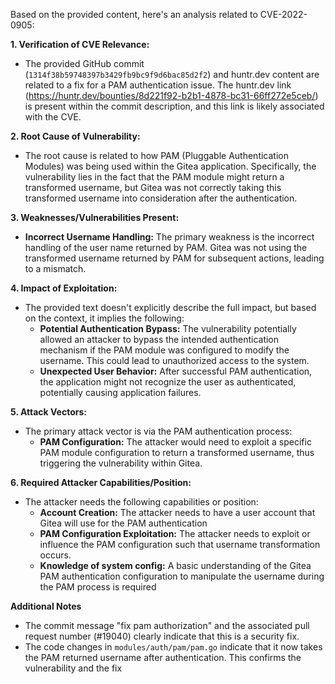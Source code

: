 Based on the provided content, here's an analysis related to CVE-2022-0905:

**1. Verification of CVE Relevance:**
   - The provided GitHub commit (`1314f38b59748397b3429fb9bc9f9d6bac85d2f2`) and huntr.dev content are related to a fix for a PAM authentication issue. The huntr.dev link (<https://huntr.dev/bounties/8d221f92-b2b1-4878-bc31-66ff272e5ceb/>)  is present within the commit description, and this link is likely associated with the CVE.

**2. Root Cause of Vulnerability:**
   - The root cause is related to how PAM (Pluggable Authentication Modules) was being used within the Gitea application. Specifically, the vulnerability lies in the fact that the PAM module might return a transformed username, but Gitea was not correctly taking this transformed username into consideration after the authentication.

**3. Weaknesses/Vulnerabilities Present:**
   - **Incorrect Username Handling:** The primary weakness is the incorrect handling of the user name returned by PAM. Gitea was not using the transformed username returned by PAM for subsequent actions, leading to a mismatch.

**4. Impact of Exploitation:**
   - The provided text doesn't explicitly describe the full impact, but based on the context, it implies the following:
        - **Potential Authentication Bypass:** The vulnerability potentially allowed an attacker to bypass the intended authentication mechanism if the PAM module was configured to modify the username. This could lead to unauthorized access to the system.
        - **Unexpected User Behavior:** After successful PAM authentication, the application might not recognize the user as authenticated, potentially causing application failures.

**5. Attack Vectors:**
   - The primary attack vector is via the PAM authentication process:
     - **PAM Configuration:** The attacker would need to exploit a specific PAM module configuration to return a transformed username, thus triggering the vulnerability within Gitea.

**6. Required Attacker Capabilities/Position:**
   - The attacker needs the following capabilities or position:
     - **Account Creation:** The attacker needs to have a user account that Gitea will use for the PAM authentication
     - **PAM Configuration Exploitation:** The attacker needs to exploit or influence the PAM configuration such that username transformation occurs.
     - **Knowledge of system config:** A basic understanding of the Gitea PAM authentication configuration to manipulate the username during the PAM process is required

**Additional Notes**
  - The commit message "fix pam authorization" and the associated pull request number (#19040) clearly indicate that this is a security fix.
  - The code changes in `modules/auth/pam/pam.go` indicate that it now takes the PAM returned username after authentication. This confirms the vulnerability and the fix